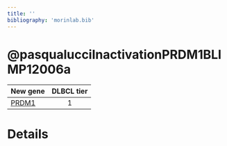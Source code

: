 ```yaml
---
title: ''
bibliography: 'morinlab.bib'
---
```


# @pasqualucciInactivationPRDM1BLIMP12006a
|New gene|DLBCL tier|
|:-|:-:|
|[PRDM1](PRDM1)|1 |

# Details

